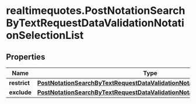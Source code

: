 # realtimequotes.PostNotationSearchByTextRequestDataValidationNotationSelectionList

## Properties

Name | Type | Description | Notes
------------ | ------------- | ------------- | -------------
**restrict** | [**PostNotationSearchByTextRequestDataValidationNotationSelectionListRestrict**](PostNotationSearchByTextRequestDataValidationNotationSelectionListRestrict.md) |  | [optional] 
**exclude** | [**PostNotationSearchByTextRequestDataValidationNotationSelectionListExclude**](PostNotationSearchByTextRequestDataValidationNotationSelectionListExclude.md) |  | [optional] 



